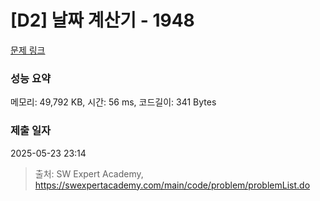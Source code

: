 # [D2] 날짜 계산기 - 1948 

[문제 링크](https://swexpertacademy.com/main/code/problem/problemDetail.do?contestProbId=AV5PnnU6AOsDFAUq) 

### 성능 요약

메모리: 49,792 KB, 시간: 56 ms, 코드길이: 341 Bytes

### 제출 일자

2025-05-23 23:14



> 출처: SW Expert Academy, https://swexpertacademy.com/main/code/problem/problemList.do